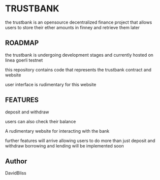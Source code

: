 # TRUSTBANK

the trustbank is an opensource decentralized finance project that allows users to store their ether amounts in finney and retrieve them later

## ROADMAP
the trustbank is undergoing development stages and currently hosted on linea goerli testnet

this repository contains code that represents the trustbank contract and website

user interface is rudimentary for this website

## FEATURES
deposit and withdraw

users can also check their balance

A rudimentary website for interacting with the bank

further features will arrive allowing users to do more than just deposit and withdraw
borrowing and lending will be implemented soon

## Author
DavidBliss
